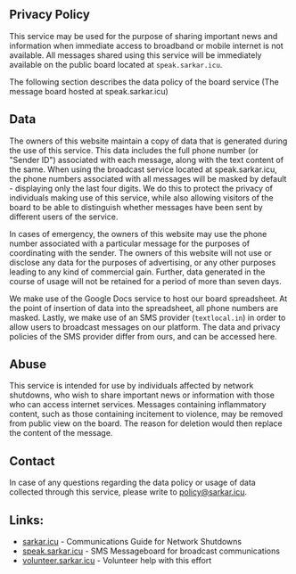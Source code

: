 <link rel="stylesheet" href="sakura.css" type="text/css">

## Privacy Policy

This service may be used for the purpose of sharing important news and information when immediate access to broadband or mobile internet is not available. All messages shared using this service will be immediately available on the public board located at `speak.sarkar.icu`.

The following section describes the data policy of the board service (The message board hosted at speak.sarkar.icu)

## Data 

The owners of this website maintain a copy of data that is generated during the use of this service. This data includes the full phone number (or "Sender ID") associated with each message, along with the text content of the same. When using the broadcast service located at speak.sarkar.icu, the phone numbers associated with all messages will be masked by default - displaying only the last four digits. We do this to protect the privacy of individuals making use of this service, while also allowing visitors of the board to be able to distinguish whether messages have been sent by different users of the service.

In cases of emergency, the owners of this website may use the phone number associated with a particular message for the purposes of coordinating with the sender. The owners of this website will not use or disclose any data for the purposes of  advertising, or any other purposes leading to any kind of commercial gain. Further, data generated in the course of usage will not be retained for a period of more than seven days.

We make use of the Google Docs service to host our board spreadsheet. At the point of insertion of data into the spreadsheet, all phone numbers are masked. Lastly, we make use of an SMS provider (`textlocal.in`) in order to allow users to broadcast messages on our platform. The data and privacy policies of the SMS provider differ from ours, and can be accessed here.

## Abuse

This service is intended for use by individuals affected by network shutdowns, who wish to share important news or information with those who can access internet services. Messages containing inflammatory content, such as those containing incitement to violence, may be removed from public view on the board. The reason for deletion would then replace the content of the message. 

## Contact

In case of any questions regarding the data policy or usage of data collected through this service, please write to <policy@sarkar.icu>.

## Links:

- [sarkar.icu](https://sarkar.icu) - Communications Guide for Network Shutdowns
- [speak.sarkar.icu](https://speak.sarkar.icu) - SMS Messageboard for broadcast communications
- [volunteer.sarkar.icu](https://volunteer.sarkar.icu) - Volunteer help with this effort